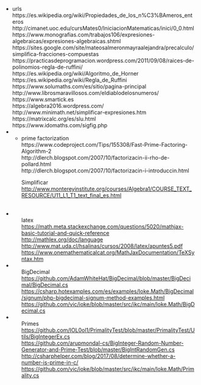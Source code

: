 <ul><li>urls<br>
        https://es.wikipedia.org/wiki/Propiedades_de_los_n%C3%BAmeros_enteros<br>
        http://cimanet.uoc.edu/cursMates0/IniciacionMatematicas/inici/0_0.html<br>
        https://www.monografias.com/trabajos106/expresiones-algebraicas/expresiones-algebraicas.shtml<br>
        https://sites.google.com/site/mateosalmeronmayraalejandra/precalculo/simplifica-fracciones-compuestas<br>
        https://practicasdeprogramacion.wordpress.com/2011/09/08/raices-de-polinomios-regla-de-ruffini/<br>
        https://es.wikipedia.org/wiki/Algoritmo_de_Horner<br>
        https://es.wikipedia.org/wiki/Regla_de_Ruffini<br>
        https://www.solumaths.com/es/sitio/pagina-principal<br>
        http://www.librosmaravillosos.com/eldiablodelosnumeros/<br>
        https://www.smartick.es<br>
        https://algebra2016.wordpress.com/<br>
        http://www.minimath.net/simplificar-expresiones.htm<br>
        https://matrixcalc.org/es/slu.html<br>
        https://www.idomaths.com/sigfig.php<br>
    </li>
    <li><ul>
        <li>prime factorization<br>
        https://www.codeproject.com/Tips/155308/Fast-Prime-Factoring-Algorithm-2<br>
		http://dlerch.blogspot.com/2007/10/factorizacin-ii-rho-de-pollard.html<br>
		http://dlerch.blogspot.com/2007/10/factorizacin-i-introduccin.html<br>

Simplificar<br>
http://www.montereyinstitute.org/courses/Algebra1/COURSE_TEXT_RESOURCE/U11_L1_T1_text_final_es.html<br>            
        </li>
    </ul></li>
    <li><ul>latex<br>
    https://math.meta.stackexchange.com/questions/5020/mathjax-basic-tutorial-and-quick-reference<br>
    http://mathlex.org/doc/language<br>
    http://www.mat.uda.cl/hsalinas/cursos/2008/latex/apuntes5.pdf<br>
    https://www.onemathematicalcat.org/MathJaxDocumentation/TeXSyntax.htm<br>
        </li>
    </ul></li>
    <li><ul>BigDecimal<br>
    https://github.com/AdamWhiteHat/BigDecimal/blob/master/BigDecimal/BigDecimal.cs<br>
    https://csharp.hotexamples.com/es/examples/Ioke.Math/BigDecimal/signum/php-bigdecimal-signum-method-examples.html<br>
    https://github.com/vic/ioke/blob/master/src/ikc/main/Ioke.Math/BigDecimal.cs
        </li>
    </ul></li>
    <li><ul>Primes<br>
    https://github.com/IOL0ol1/PrimalityTest/blob/master/PrimalityTest/Utils/BigIntegerEx.cs<br>
    https://github.com/arupmondal-cs/BigInteger-Random-Number-Generator-and-Prime-Test/blob/master/BigIntRandomGen.cs<br>
    http://csharphelper.com/blog/2017/08/determine-whether-a-number-is-prime-in-c/<br>
    https://github.com/vic/ioke/blob/master/src/ikc/main/Ioke.Math/Primality.cs
        </li>
    </ul></li>
</li></ul>        
